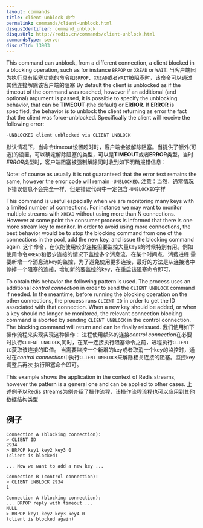 ```yaml
---
layout: commands
title: client-unblock 命令
permalink: commands/client-unblock.html
disqusIdentifier: command_unblock
disqusUrl: http://redis.cn/commands/client-unblock.html
commandsType: server
discuzTid: 13903
---
```


This command can unblock, from a different connection, a client blocked in a blocking operation, such as for instance `BRPOP` or `XREAD` or `WAIT`.
当客户端因为执行具有阻塞功能的命令如`BRPOP`、`XREAD`或者`WAIT`被阻塞时，该命令可以通过其他连接解除该客户端的阻塞
By default the client is unblocked as if the timeout of the command was
reached, however if an additional (and optional) argument is passed, it is possible to specify the unblocking behavior, that can be **TIMEOUT** (the default) or **ERROR**. If **ERROR** is specified, the behavior is to unblock the client returning as error the fact that the client was force-unblocked. Specifically the client will receive the following error:

    -UNBLOCKED client unblocked via CLIENT UNBLOCK
默认情况下，当命令timeout设置超时时，客户端会被解除阻塞。当提供了额外(可选)的设置，可以确定解除阻塞的类型，可以是**TIMEOUT**或者**ERROR**类型。当时*ERROR*类型时，客户端阻塞被强制解除同时收到如下明确报错信息：
	
Note: of course as usually it is not guaranteed that the error text remains
the same, however the error code will remain `-UNBLOCKED`.
注意：当然，通常情况下错误信息不会完全一样，但是错误代码中一定包含`-UNBLOCKED`字样

This command is useful especially when we are monitoring many keys with
a limited number of connections. For instance we may want to monitor multiple
streams with `XREAD` without using more than N connections. However at some
point the consumer process is informed that there is one more stream key
to monitor. In order to avoid using more connections, the best behavior would
be to stop the blocking command from one of the connections in the pool, add
the new key, and issue the blocking command again.
这个命令，在仅能使用较少连接但要监控大量keys的时候特别有用。例如使用命令`XREAD`和很少连接的情况下监控多个消息流，在某个时间点，消费进程
需要新增一个消息流key的监控，为了避免使用更多连接，最好的方法是从连接池中停掉一个阻塞的连接，增加新的要监控的key，在重启该阻塞命令即可。

To obtain this behavior the following pattern is used. The process uses
an additional *control connection* in order to send the `CLIENT UNBLOCK` command
if needed. In the meantime, before running the blocking operation on the other
connections, the process runs `CLIENT ID` in order to get the ID associated
with that connection. When a new key should be added, or when a key should
no longer be monitored, the relevant connection blocking command is aborted
by sending `CLIENT UNBLOCK` in the control connection. The blocking command
will return and can be finally reissued.
我们使用如下操作流程来实现实现这种操作：
进程使用额外的连接*control connection*在必要时执行`CLIENT UNBLOCK`,同时，在某一连接执行阻塞命令之前，进程执行`CLIENT ID`获取该连接的ID值。
当需要监控一个新增的key或者取消一个key的监控时，通过在*control connection*中执行`CLIENT UNBLOCK`来解除相关连接的阻塞。监控key 调整后再次
执行阻塞命令即可。


This example shows the application in the context of Redis streams, however
the pattern is a general one and can be applied to other cases.
上述例子以Redis streams为例介绍了操作流程，该操作流程流程也可以应用到其他数据结构类型

## 例子

```
Connection A (blocking connection):
> CLIENT ID
2934
> BRPOP key1 key2 key3 0
(client is blocked)

... Now we want to add a new key ...

Connection B (control connection):
> CLIENT UNBLOCK 2934
1

Connection A (blocking connection):
... BRPOP reply with timeout ...
NULL
> BRPOP key1 key2 key3 key4 0
(client is blocked again)
```
